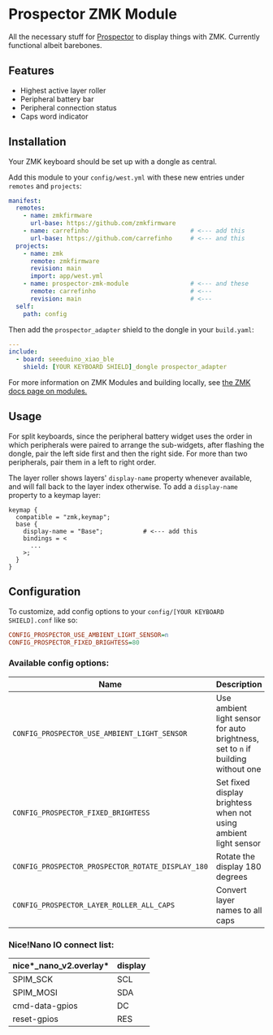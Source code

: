 # Prospector ZMK Module

All the necessary stuff for [Prospector](https://github.com/carrefinho/prospector) to display things with ZMK. Currently functional albeit barebones.

## Features

*   Highest active layer roller
*   Peripheral battery bar
*   Peripheral connection status
*   Caps word indicator

## Installation

Your ZMK keyboard should be set up with a dongle as central.

Add this module to your `config/west.yml` with these new entries under `remotes` and `projects`:

```yaml
manifest:
  remotes:
    - name: zmkfirmware
      url-base: https://github.com/zmkfirmware
    - name: carrefinho                            # <--- add this
      url-base: https://github.com/carrefinho     # <--- and this
  projects:
    - name: zmk
      remote: zmkfirmware
      revision: main
      import: app/west.yml
    - name: prospector-zmk-module                 # <--- and these
      remote: carrefinho                          # <---
      revision: main                              # <---
  self:
    path: config
```

Then add the `prospector_adapter` shield to the dongle in your `build.yaml`:

```yaml
---
include:
  - board: seeeduino_xiao_ble
    shield: [YOUR KEYBOARD SHIELD]_dongle prospector_adapter
```

For more information on ZMK Modules and building locally, see [the ZMK docs page on modules.](https://zmk.dev/docs/features/modules)

## Usage

For split keyboards, since the peripheral battery widget uses the order in which peripherals were paired to arrange the sub-widgets, after flashing the dongle, pair the left side first and then the right side. For more than two peripherals, pair them in a left to right order.

The layer roller shows layers' `display-name` property whenever available, and will fall back to the layer index otherwise. To add a `display-name` property to a keymap layer:

```dts
keymap {
  compatible = "zmk,keymap";
  base {
    display-name = "Base";           # <--- add this
    bindings = <
      ...
    >;
  }
}
```

## Configuration

To customize, add config options to your `config/[YOUR KEYBOARD SHIELD].conf` like so:

```ini
CONFIG_PROSPECTOR_USE_AMBIENT_LIGHT_SENSOR=n
CONFIG_PROSPECTOR_FIXED_BRIGHTESS=80
```

### Available config options:

| Name                                              | Description                                                                      | Default    |
| ------------------------------------------------- | -------------------------------------------------------------------------------- | ---------- |
| `CONFIG_PROSPECTOR_USE_AMBIENT_LIGHT_SENSOR`      | Use ambient light sensor for auto brightness, set to `n` if building without one | y          |
| `CONFIG_PROSPECTOR_FIXED_BRIGHTESS`               | Set fixed display brightess when not using ambient light sensor                  | 50 (1-100) |
| `CONFIG_PROSPECTOR_PROSPECTOR_ROTATE_DISPLAY_180` | Rotate the display 180 degrees                                                   | n          |
| `CONFIG_PROSPECTOR_LAYER_ROLLER_ALL_CAPS`         | Convert layer names to all caps                                                  | n          |

### Nice!Nano IO connect list:

| nice*\_nano\_v2.overlay* | display |
| :----------------------- | :------ |
| SPIM\_SCK                | SCL     |
| SPIM\_MOSI               | SDA     |
| cmd-data-gpios           | DC      |
| reset-gpios              | RES     |

